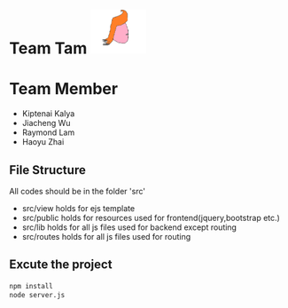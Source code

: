 # Team Tam <img src='./images/TeamLogo.png' width='100px' height='80px'>

# Team Member
* Kiptenai Kalya
* Jiacheng Wu
* Raymond Lam
* Haoyu Zhai

## File Structure
All codes should be in the folder 'src' <br>
* src/view holds for ejs template
* src/public holds for resources used for frontend(jquery,bootstrap etc.)
* src/lib holds for all js files used for backend except routing
* src/routes holds for all js files used for routing

## Excute the project
```
npm install
node server.js
```
